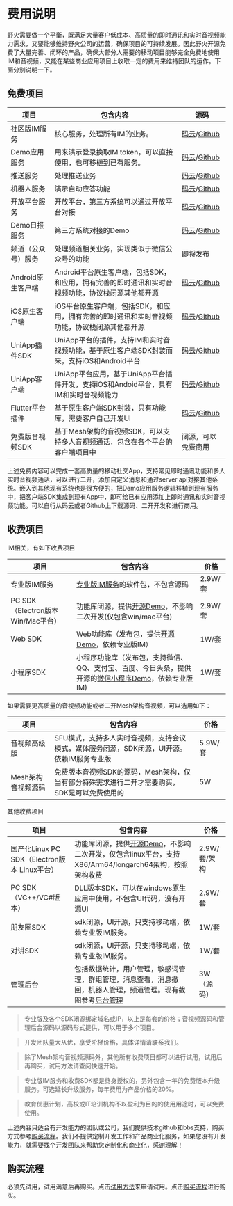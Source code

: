 # 费用说明
野火需要做一个平衡，既满足大量客户低成本、高质量的即时通讯和实时音视频能力需求，又要能够维持野火公司的运营，确保项目的可持续发展。因此野火开源免费了大量完善、闭环的产品，确保大部分人需要的移动项目能够完全免费地使用IM和音视频，又能在某些商业应用项目上收取一定的费用来维持团队的运作。下面分别说明一下。

## 免费项目
| 项目 | 包含内容 | 源码 |
| ------ | ------ | ------ |
| 社区版IM服务 | 核心服务，处理所有IM的业务。| [码云](https://gitee.com/wfchat/im-server)/[Github](https://github.com/wildfirechat/im-server) |
| Demo应用服务 | 用来演示登录换取IM token，可以直接使用，也可移植到已有服务。 | [码云](https://gitee.com/wfchat/app_server)/[Github](https://github.com/wildfirechat/app_server) |
| 推送服务 | 处理推送业务 | [码云](https://gitee.com/wfchat/push_server)/[Github](https://github.com/wildfirechat/push_server) |
| 机器人服务 | 演示自动应答功能 | [码云](https://gitee.com/wfchat/robot_server)/[Github](https://github.com/wildfirechat/robot_server) |
| 开放平台服务 | 开放平台，第三方系统可以通过开放平台对接 | [码云](https://gitee.com/wfchat/open-platform)/[Github](https://github.com/wildfirechat/open-platform) |
| Demo日报服务 | 第三方系统对接的Demo | [码云](https://gitee.com/wfchat/daily-report)/[Github](https://github.com/wildfirechat/daily-report) |
| 频道（公众号）服务 | 处理频道相关业务，实现类似于微信公众号的功能 | 即将发布 |
| Android原生客户端 | Android平台原生客户端，包括SDK，和应用，拥有完善的即时通讯和实时音视频功能，协议栈闭源其他都开源 | [码云](https://gitee.com/wfchat/android-chat)/[Github](https://github.com/wildfirechat/android-chat) |
| iOS原生客户端 | iOS平台原生客户端，包括SDK，和应用，拥有完善的即时通讯和实时音视频功能，协议栈闭源其他都开源 | [码云](https://gitee.com/wfchat/ios-chat)/[Github](https://github.com/wildfirechat/ios-chat) |
| UniApp插件SDK | UniApp平台的插件，支持IM和实时音视频功能，基于原生客户端SDK封装而来，支持iOS和Android平台 | [码云](https://gitee.com/wfchat/uni-wfc-client)/[Github](https://github.com/wildfirechat/uni-wfc-client) |
| UniApp客户端 | UniApp平台应用，基于UniApp平台插件开发，支持iOS和Andoid平台，具有IM和实时音视频能力 | [码云](https://gitee.com/wfchat/uni-chat)/[Github](https://github.com/wildfirechat/uni-chat) |
| Flutter平台插件 | 基于原生客户端SDK封装，只有功能库，需要客户自己开发UI | [码云](https://gitee.com/wfchat/flutter_imclient)/[Github](https://github.com/wildfirechat/flutter_imclient) |
| 免费版音视频SDK | 基于Mesh架构的音视频SDK，可以支持多人音视频通话，包含在各个平台的客户端项目中 | 闭源，可以免费商用 |

上述免费内容可以完成一套高质量的移动社交App，支持常见即时通讯功能和多人实时音视频通话，可以进行二开，添加自定义消息和通过server api对接其他系统。嵌入到其他现有系统也是很方便的，把Demo应用服务逻辑移植到现有服务中，把客户端SDK集成到现有App中，即可给已有应用添加上即时通讯和实时音视频功能。可以自行从码云或者Github上下载源码、二开开发和进行商用。

## 收费项目
IM相关，有如下收费项目

| 项目 | 包含内容 | 价格 |
| ------ | ------ | ------ |
| 专业版IM服务 | [专业版IM服务](../commercial_server/README.md)的软件包，不包含源码 | 2.9W/套 |
| PC SDK（Electron版本 Win/Mac平台） | 功能库闭源，提供[开源Demo](https://github.com/wildfirechat/vue-pc-chat)，不影响二次开发(仅包含win/mac平台) | 2.9W/套 |
| Web SDK | Web功能库（发布包，提供[开源Demo](https://github.com/wildfirechat/web-chat)，依赖专业版IM） | 1W/套 |
| 小程序SDK | 小程序功能库（发布包，支持微信、QQ、支付宝、百度、今日头条，提供开源的[微信小程序Demo](https://github.com/wildfirechat/wx-chat)，依赖专业版IM) | 1W/套 |

如果需要更高质量的音视频功能或者二开Mesh架构音视频，可以选用如下：

| 项目 | 包含内容 | 价格 |
| ------ | ------ | ------ |
| 音视频高级版 | SFU模式，支持多人实时音视频，支持会议模式，媒体服务闭源，SDK闭源，UI开源。依赖IM服务专业版 | 5.9W/套
| Mesh架构音视频源码 | 免费版本音视频SDK的源码，Mesh架构，仅当有部分特殊需求进行二开才需要购买，SDK是可以免费使用的 | 5W

其他收费项目

| 项目 | 包含内容 | 价格 |
| ------ | ------ | ------ |
| 国产化Linux PC SDK（Electron版本 Linux平台） | 功能库闭源，提供[开源Demo](https://github.com/wildfirechat/vue-pc-chat)，不影响二次开发，仅包含linux平台，支持X86/Arm64/longarch64架构，按照架构收费 | 2.9W/套/架构 |
| PC SDK（VC++/VC#版本） | DLL版本SDK，可以在windows原生应用中使用，不包含UI代码，没有开源UI | 2.9W/套 |
| 朋友圈SDK | sdk闭源，UI开源，只支持移动端，依赖专业版IM服务。 | 1W/套 |
| 对讲SDK | sdk闭源，UI开源，只支持移动端，依赖专业版IM服务。 | 1W/套 |
| 管理后台 | 包括数据统计，用户管理，敏感词管理，群组管理，消息查看，消息撤回，机器人管理，频道管理。现有截图参考[后台管理](https://github.com/wildfirechat/admin/blob/master/README.md) | 3W（源码） |

> 专业版及各个SDK闭源绑定域名或IP，以上是每套的价格；音视频源码和管理后台源码以源码形式提供，可以用于多个项目。

> 开发团队量大从优，享受阶梯价格，具体详情请联系我们。

> 除了Mesh架构音视频源码外，其他所有收费项目都可以进行试用，试用后再购买，试用方法请查阅快速开始。

> 专业版IM服务和收费SDK都是终身授权的，另外包含一年的免费版本升级服务。可选延长升级服务，每年费用为产品价格的20%。

> 教育优惠计划，高校或IT培训机构不以盈利为目的的使用用途时，可以免费使用。

上述内容只适合有开发能力的团队或公司，我们提供技术github和bbs支持，购买方式参考[购买流程](../faq/buy.md)。我们不提供定制开发工作和产品商业化服务，如果您没有开发能力，就需要找个开发团队来帮助您定制化和商业化，感谢理解！

## 购买流程
必须先试用，试用满意后再购买。点击[试用方法](../trial/README.md)来申请试用。点击[购买流程](../faq/buy.md)进行购买。
